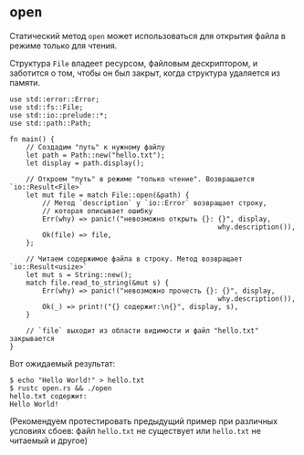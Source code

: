 # `open`

Статический метод `open` может использоваться для открытия файла в режиме только для чтения.

Структура `File` владеет ресурсом, файловым 
дескриптором, и заботится о том, чтобы он был закрыт, когда 
структура удаляется из памяти.

```rust,editable,ignore
use std::error::Error;
use std::fs::File;
use std::io::prelude::*;
use std::path::Path;

fn main() {
    // Создадим "путь" к нужному файлу
    let path = Path::new("hello.txt");
    let display = path.display();

    // Откроем "путь" в режиме "только чтение". Возвращается `io::Result<File>`
    let mut file = match File::open(&path) {
        // Метод `description` у `io::Error` возвращает строку,
        // которая описывает ошибку
        Err(why) => panic!("невозможно открыть {}: {}", display,
                                                   why.description()),
        Ok(file) => file,
    };

    // Читаем содержимое файла в строку. Метод возвращает `io::Result<usize>`
    let mut s = String::new();
    match file.read_to_string(&mut s) {
        Err(why) => panic!("невозможно прочесть {}: {}", display,
                                                   why.description()),
        Ok(_) => print!("{} содержит:\n{}", display, s),
    }

    // `file` выходит из области видимости и файл "hello.txt" закрывается
}

```

Вот ожидаемый результат:

```shell
$ echo "Hello World!" > hello.txt
$ rustc open.rs && ./open
hello.txt содержит:
Hello World!
```

(Рекомендуем протестировать предыдущий пример при различных 
условиях сбоев: файл `hello.txt` не существует или 
`hello.txt` не читаемый и другое)
